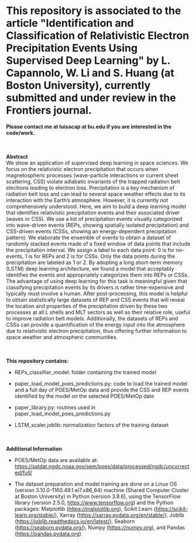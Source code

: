 # This repository is associated to the article "Identification and Classification of Relativistic Electron Precipitation Events Using Supervised Deep Learning" by L. Capannolo, W. Li and S. Huang (at Boston University), currently submitted and under review in the Frontiers journal.

**Please contact me at  luisacap at bu.edu  if you are interested in the code/work.**

<br> <br />
**Abstract**\
We show an application of supervised deep learning in space sciences. We focus on the relativistic electron precipitation that occurs when magnetospheric processes (wave-particle interactions or current sheet scattering, CSS) violate adiabatic invariants of the trapped radiation belt electrons leading to electron loss. Precipitation is a key mechanism of radiation belt loss and can lead to several space weather effects due to its interaction with the Earth’s atmosphere. However, it is currently not comprehensively understood. Here, we aim to build a deep learning model that identifies relativistic precipitation events and their associated driver (waves or CSS). We use a list of precipitation events visually categorized into wave-driven events (REPs, showing spatially isolated precipitation) and CSS-driven events (CSSs, showing an energy-dependent precipitation pattern). We elaborate the ensemble of events to obtain a dataset of randomly stacked events made of a fixed window of data points that include the precipitation interval. We assign a label to each data point: 0 is for no-events, 1 is for REPs and 2 is for CSSs. Only the data points during the precipitation are labeled as 1 or 2. By adopting a long short-term memory (LSTM) deep learning architecture, we found a model that acceptably identifies the events and appropriately categorizes them into REPs or CSSs. The advantage of using deep learning for this task is meaningful given that classifying precipitation events by its drivers is rather time-expensive and typically must involve a human. After post-processing, this model is helpful to obtain statistically large datasets of REP and CSS events that will reveal the location and properties of the precipitation driven by these two processes at all L shells and MLT sectors as well as their relative role, useful to improve radiation belt models. Additionally, the datasets of REPs and CSSs can provide a quantification of the energy input into the atmosphere due to relativistic electron precipitation, thus offering further information to space weather and atmospheric communities.

<br> <br />
**This repository contains:**

- REPs_classifier_model: folder containing the trained model

- paper_load_model_poes_predictions.py: code to load the trained model and a full day of POES/MetOp data and provide the CSS and REP events identified by the model on the selected POES/MetOp date

- paper_library.py: routines used in paper_load_model_poes_predictions.py

- LSTM_scaler.joblib: normalization factors of the training dataset

<br> <br />
**Additional Information**

- POES/MetOp data are available at: https://satdat.ngdc.noaa.gov/sem/poes/data/processed/ngdc/uncorrected/full/

- The dataset preparation and model training are done on a Linux OS (version 3.10.0-1160.49.1.el7.x86_64) machine (Shared Computer Cluster at Boston University) in Python (version 3.8.6), using the TensorFlow library (version 2.5.0, https://www.tensorflow.org) and the Python packages: Matplotlib (https://matplotlib.org), Scikit Learn (https://scikit-learn.org/stable/), Xarray (https://xarray.pydata.org/en/stable/), Joblib (https://joblib.readthedocs.io/en/latest/), Seaborn (https://seaborn.pydata.org/), Numpy (https://numpy.org), and Pandas (https://pandas.pydata.org)



